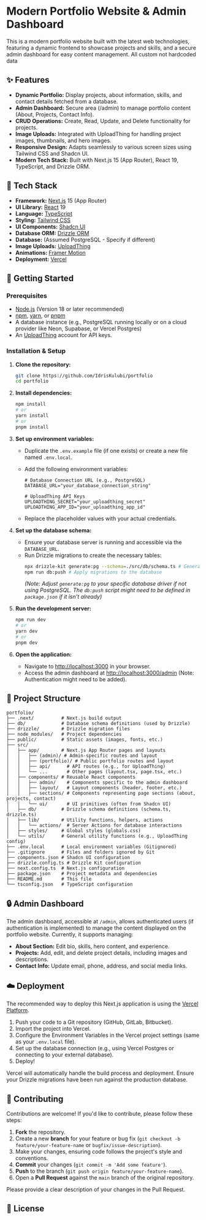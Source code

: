 # Modern Portfolio Website & Admin Dashboard

This is a modern portfolio website built with the latest web technologies, featuring a dynamic frontend to showcase projects and skills, and a secure admin dashboard for easy content management. All custom not hardcoded data

## ✨ Features

*   **Dynamic Portfolio:** Display projects, about information, skills, and contact details fetched from a database.
*   **Admin Dashboard:** Secure area (/admin) to manage portfolio content (About, Projects, Contact Info).
*   **CRUD Operations:** Create, Read, Update, and Delete functionality for projects.
*   **Image Uploads:** Integrated with UploadThing for handling project images, thumbnails, and hero images.
*   **Responsive Design:** Adapts seamlessly to various screen sizes using Tailwind CSS and Shadcn UI.
*   **Modern Tech Stack:** Built with Next.js 15 (App Router), React 19, TypeScript, and Drizzle ORM.

## 🚀 Tech Stack

*   **Framework:** [Next.js](https://nextjs.org/) 15 (App Router)
*   **UI Library:** [React](https://react.dev/) 19
*   **Language:** [TypeScript](https://www.typescriptlang.org/)
*   **Styling:** [Tailwind CSS](https://tailwindcss.com/)
*   **UI Components:** [Shadcn UI](https://ui.shadcn.com/)
*   **Database ORM:** [Drizzle ORM](https://orm.drizzle.team/)
*   **Database:** (Assumed PostgreSQL - Specify if different)
*   **Image Uploads:** [UploadThing](https://uploadthing.com/)
*   **Animations:** [Framer Motion](https://www.framer.com/motion/)
*   **Deployment:** [Vercel](https://vercel.com/)

## 🔧 Getting Started

### Prerequisites

*   [Node.js](https://nodejs.org/) (Version 18 or later recommended)
*   [npm](https://www.npmjs.com/), [yarn](https://yarnpkg.com/), or [pnpm](https://pnpm.io/)
*   A database instance (e.g., PostgreSQL running locally or on a cloud provider like Neon, Supabase, or Vercel Postgres)
*   An [UploadThing](https://uploadthing.com/) account for API keys.

### Installation & Setup

1.  **Clone the repository:**
    ```bash
    git clone https://github.com/IdrisKulubi/portfolio
    cd portfolio
    ```

2.  **Install dependencies:**
    ```bash
    npm install
    # or
    yarn install
    # or
    pnpm install
    ```

3.  **Set up environment variables:**
    *   Duplicate the `.env.example` file (if one exists) or create a new file named `.env.local`.
    *   Add the following environment variables:

        ```env
        # Database Connection URL (e.g., PostgreSQL)
        DATABASE_URL="your_database_connection_string"

        # UploadThing API Keys
        UPLOADTHING_SECRET="your_uploadthing_secret"
        UPLOADTHING_APP_ID="your_uploadthing_app_id"

        ```
    *   Replace the placeholder values with your actual credentials.

4.  **Set up the database schema:**
    *   Ensure your database server is running and accessible via the `DATABASE_URL`.
    *   Run Drizzle migrations to create the necessary tables:
        ```bash
        npx drizzle-kit generate:pg --schema=./src/db/schema.ts # Generate migration files
        npm run db:push # Apply migrations to the database
        ```
        *(Note: Adjust `generate:pg` to your specific database driver if not using PostgreSQL. The `db:push` script might need to be defined in `package.json` if it isn't already)*

5.  **Run the development server:**
    ```bash
    npm run dev
    # or
    yarn dev
    # or
    pnpm dev
    ```

6.  **Open the application:**
    *   Navigate to [http://localhost:3000](http://localhost:3000) in your browser.
    *   Access the admin dashboard at [http://localhost:3000/admin](http://localhost:3000/admin) (Note: Authentication might need to be added).

## 📁 Project Structure

```
portfolio/
├── .next/          # Next.js build output
├── db/             # Database schema definitions (used by Drizzle)
├── drizzle/        # Drizzle migration files
├── node_modules/   # Project dependencies
├── public/         # Static assets (images, fonts, etc.)
├── src/
│   ├── app/        # Next.js App Router pages and layouts
│   │   ├── (admin)/ # Admin-specific routes and layout
│   │   ├── (portfolio)/ # Public portfolio routes and layout
│   │   ├── api/      # API routes (e.g., for UploadThing)
│   │   └── ...       # Other pages (layout.tsx, page.tsx, etc.)
│   ├── components/ # Reusable React components
│   │   ├── admin/    # Components specific to the admin dashboard
│   │   ├── layout/   # Layout components (header, footer, etc.)
│   │   ├── sections/ # Components representing page sections (about, projects, contact)
│   │   └── ui/       # UI primitives (often from Shadcn UI)
│   ├── db/         # Drizzle schema definitions (schema.ts, drizzle.ts)
│   ├── lib/        # Utility functions, helpers, actions
│   │   └── actions/  # Server Actions for database interactions
│   ├── styles/     # Global styles (globals.css)
│   └── utils/      # General utility functions (e.g., UploadThing config)
├── .env.local      # Local environment variables (Gitignored)
├── .gitignore      # Files and folders ignored by Git
├── components.json # Shadcn UI configuration
├── drizzle.config.ts # Drizzle Kit configuration
├── next.config.ts  # Next.js configuration
├── package.json    # Project metadata and dependencies
├── README.md       # This file
└── tsconfig.json   # TypeScript configuration
```

## 🔒 Admin Dashboard

The admin dashboard, accessible at `/admin`, allows authenticated users (if authentication is implemented) to manage the content displayed on the portfolio website. Currently, it supports managing:

*   **About Section:** Edit bio, skills, hero content, and experience.
*   **Projects:** Add, edit, and delete project details, including images and descriptions.
*   **Contact Info:** Update email, phone, address, and social media links.

## ☁️ Deployment

The recommended way to deploy this Next.js application is using the [Vercel Platform](https://vercel.com/new).

1.  Push your code to a Git repository (GitHub, GitLab, Bitbucket).
2.  Import the project into Vercel.
3.  Configure the Environment Variables in the Vercel project settings (same as your `.env.local` file).
4.  Set up the database connection (e.g., using Vercel Postgres or connecting to your external database).
5.  Deploy!

Vercel will automatically handle the build process and deployment. Ensure your Drizzle migrations have been run against the production database.

## 🤝 Contributing

Contributions are welcome! If you'd like to contribute, please follow these steps:

1.  **Fork** the repository.
2.  Create a new **branch** for your feature or bug fix (`git checkout -b feature/your-feature-name` or `bugfix/issue-description`).
3.  Make your changes, ensuring code follows the project's style and conventions.
4.  **Commit** your changes (`git commit -m 'Add some feature'`).
5.  **Push** to the branch (`git push origin feature/your-feature-name`).
6.  Open a **Pull Request** against the `main` branch of the original repository.

Please provide a clear description of your changes in the Pull Request.

## 📄 License

```
